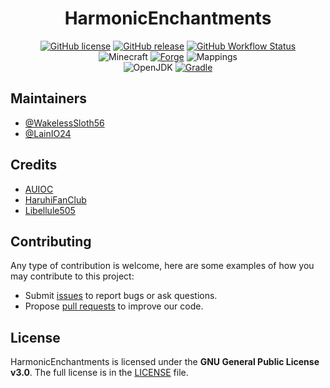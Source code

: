 <h1 align="center">HarmonicEnchantments</h1>

<div align="center">

[![GitHub license](https://img.shields.io/github/license/auioc/HarmonicEnchantments?style=flat-square)](/LICENSE)
[![GitHub release](https://img.shields.io/github/v/release/auioc/HarmonicEnchantments?style=flat-square)](https://github.com/auioc/HarmonicEnchantments/releases/latest)
[![GitHub Workflow Status](https://img.shields.io/github/actions/workflow/status/auioc/HarmonicEnchantments/dev-build.yml?branch=1.20-forge&label=dev%20build&style=flat-square)](https://github.com/auioc/HarmonicEnchantments/actions/workflows/dev-build.yml)
<br/>
![Minecraft](https://img.shields.io/static/v1?label=Minecraft&message=1.20.1&color=00aa00&style=flat-square)
[![Forge](https://img.shields.io/static/v1?label=Forge&message=47.1.0&color=e04e14&logo=Conda-Forge&style=flat-square)](http://files.minecraftforge.net/net/minecraftforge/forge/index_1.20.1.html)
![Mappings](https://img.shields.io/static/v1?label=Mappings&message=official&color=00aa00&style=flat-square)
<br/>
![OpenJDK](https://img.shields.io/static/v1?label=OpenJDK&message=17&color=brightgreen&logo=java&style=flat-square)
[![Gradle](https://img.shields.io/static/v1?label=Gradle&message=8.1.1&color=brightgreen&logo=gradle&style=flat-square)](https://docs.gradle.org/8.1.1/release-notes.html)

</div>

## Maintainers

- [@WakelessSloth56](https://github.com/WakelessSloth56)
- [@LainIO24](https://github.com/lainio24)

## Credits

- [AUIOC](https://www.auioc.com)
- [HaruhiFanClub](https://github.com/HaruhiFanClub)
- [Libellule505](https://github.com/Libellule505)

## Contributing

Any type of contribution is welcome, here are some examples of how you may contribute to this project:

- Submit [issues](https://github.com/auioc/HarmonicEnchantments/issues) to report bugs or ask questions.
- Propose [pull requests](https://github.com/auioc/HarmonicEnchantments/pulls) to improve our code.

## License

HarmonicEnchantments is licensed under the **GNU General Public License v3.0**.
The full license is in the [LICENSE](/LICENSE) file.
